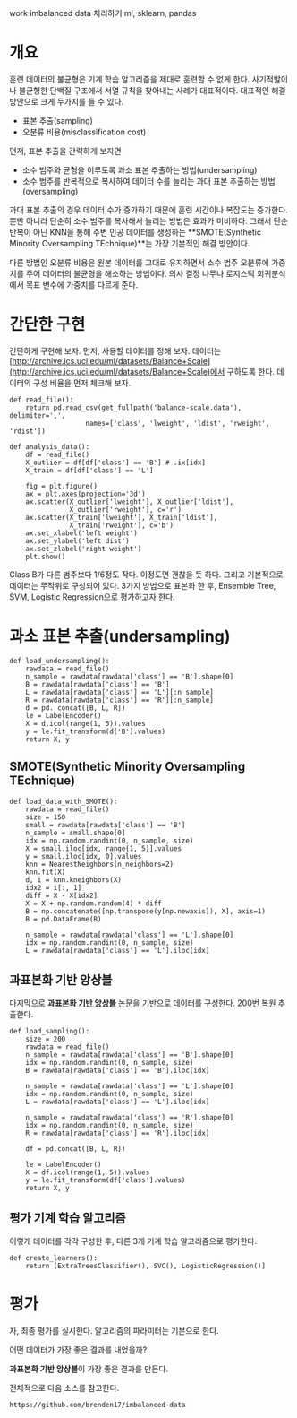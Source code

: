 work
imbalanced data 처리하기
ml, sklearn, pandas
# 개요

훈련 데이터의 불균형은 기계 학습 알고리즘을 제대로 훈련할 수 없게 한다.
사기적발이나 불균형한 단백질 구조에서 서열 규칙을 찾아내는 사례가 대표적이다.
대표적인 해결 방안으로 크게 두가지를 들 수 있다. 

* 표본 추출(sampling)
* 오분류 비용(misclassification cost)

먼저, 표본 추출을 간략하게 보자면 

* 소수 범주와 균형을 이루도록 과소 표본 추출하는 방법(undersampling)
* 소수 범주를 반복적으로 복사하여 데이터 수를 늘리는 과대 표본 추출하는 방법(oversampling)

과대 표본 추출의 경우 데이터 수가 증가하기 때문에 훈련 시간이나 복잡도는 증가한다.
뿐만 아니라 단순히 소수 범주를 복사해서 늘리는 방법은 효과가 미비하다. 
그래서 단순 반복이 아닌 KNN을 통해 주변 인공 데이터를 생성하는 **SMOTE(Synthetic Minority Oversampling TEchnique)**는 가장 기본적인 해결 방안이다.

다른 방법인 오분류 비용은 원본 데이터를 그대로 유지하면서 소수 범주 오분류에 가중치를 주어 데이터의 불균형을 해소하는 방법이다.
의사 결정 나무나 로지스틱 회귀분석에서 목표 변수에 가중치를 다르게 준다.


# 간단한 구현

간단하게 구현해 보자.
먼저, 사용할 데이터를 정해 보자. 데이터는 [http://archive.ics.uci.edu/ml/datasets/Balance+Scale](http://archive.ics.uci.edu/ml/datasets/Balance+Scale)에서 구하도록 한다.
데이터의 구성 비율을 먼저 체크해 보자.

    def read_file():
        return pd.read_csv(get_fullpath('balance-scale.data'), delimiter=',',
                       names=['class', 'lweight', 'ldist', 'rweight', 'rdist'])

    def analysis_data():
        df = read_file()
        X_outlier = df[df['class'] == 'B'] # .ix[idx]
        X_train = df[df['class'] == 'L']
    
        fig = plt.figure()
        ax = plt.axes(projection='3d')
        ax.scatter(X_outlier['lweight'], X_outlier['ldist'],
                   X_outlier['rweight'], c='r')
        ax.scatter(X_train['lweight'], X_train['ldist'],
                   X_train['rweight'], c='b')
        ax.set_xlabel('left weight')
        ax.set_ylabel('left dist')
        ax.set_zlabel('right weight')
        plt.show()
    
Class B가 다른 범주보다 1/6정도 작다. 이정도면 괜찮을 듯 하다. 그리고 기본적으로 데이터는 무작위로 구성되어 있다.
3가지 방법으로 표본화 한 후, Ensemble Tree, SVM, Logistic Regression으로 평가하고자 한다.

# 과소 표본 추출(undersampling)

    def load_undersampling():
        rawdata = read_file()
        n_sample = rawdata[rawdata['class'] == 'B'].shape[0]
        B = rawdata[rawdata['class'] == 'B']
        L = rawdata[rawdata['class'] == 'L'][:n_sample]
        R = rawdata[rawdata['class'] == 'R'][:n_sample]
        d = pd. concat([B, L, R])
        le = LabelEncoder()
        X = d.icol(range(1, 5)).values
        y = le.fit_transform(d['B'].values)
        return X, y

        
## SMOTE(Synthetic Minority Oversampling TEchnique)

    def load_data_with_SMOTE():
        rawdata = read_file()
        size = 150
        small = rawdata[rawdata['class'] == 'B']
        n_sample = small.shape[0]
        idx = np.random.randint(0, n_sample, size)
        X = small.iloc[idx, range(1, 5)].values
        y = small.iloc[idx, 0].values
        knn = NearestNeighbors(n_neighbors=2)
        knn.fit(X)
        d, i = knn.kneighbors(X)
        idx2 = i[:, 1]
        diff = X - X[idx2]
        X = X + np.random.random(4) * diff
        B = np.concatenate([np.transpose(y[np.newaxis]), X], axis=1)
        B = pd.DataFrame(B)
    
        n_sample = rawdata[rawdata['class'] == 'L'].shape[0]
        idx = np.random.randint(0, n_sample, size)
        L = rawdata[rawdata['class'] == 'L'].iloc[idx]


## 과표본화 기반 앙상블

마지막으로 **[과표본화 기반 앙상블](http://bi.snu.ac.kr/Publications/Conferences/Domestic/KIISE2013f_KMKim.pdf)** 논문을 기반으로 데이터를 구성한다.
200번 복원 추출한다.

    def load_sampling():
        size = 200
        rawdata = read_file()
        n_sample = rawdata[rawdata['class'] == 'B'].shape[0]
        idx = np.random.randint(0, n_sample, size)
        B = rawdata[rawdata['class'] == 'B'].iloc[idx]
    
        n_sample = rawdata[rawdata['class'] == 'L'].shape[0]
        idx = np.random.randint(0, n_sample, size)
        L = rawdata[rawdata['class'] == 'L'].iloc[idx]
    
        n_sample = rawdata[rawdata['class'] == 'R'].shape[0]
        idx = np.random.randint(0, n_sample, size)
        R = rawdata[rawdata['class'] == 'R'].iloc[idx]
    
        df = pd.concat([B, L, R])
    
        le = LabelEncoder()
        X = df.icol(range(1, 5)).values
        y = le.fit_transform(df['class'].values)
        return X, y


## 평가 기계 학습 알고리즘
이렇게 데이터를 각각 구성한 후, 다른 3개 기계 학습 알고리즘으로 평가한다.

    def create_learners():
        return [ExtraTreesClassifier(), SVC(), LogisticRegression()]


# 평가
자, 최종 평가를 실시한다. 알고리즘의 파라미터는 기본으로 한다.

어떤 데이터가 가장 좋은 결과를 내었을까?

 **과표본화 기반 앙상블**이 가장 좋은 결과를 만든다.

전체적으로 다음 소스를 참고한다.

    https://github.com/brenden17/imbalanced-data
 
 